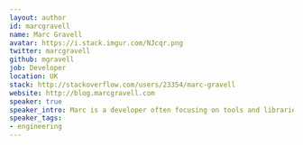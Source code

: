```yaml
---
layout: author
id: marcgravell
name: Marc Gravell
avatar: https://i.stack.imgur.com/NJcqr.png
twitter: marcgravell
github: mgravell
job: Developer
location: UK
stack: http://stackoverflow.com/users/23354/marc-gravell
website: http://blog.marcgravell.com
speaker: true
speaker_intro: Marc is a developer often focusing on tools and libraries for high performance / scalability development; his talks often focus on similar subjects - in particular things like IL generation, redis ([SE.Redis](https://github.com/StackExchange/StackExchange.Redis/)), database access ([dapper](https://github.com/StackExchange/dapper-dot-net)), web scalability, and related topics
speaker_tags:
- engineering
---
```


